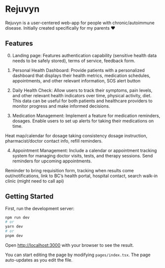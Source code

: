 
# Rejuvyn
Rejuvyn is a user-centered web-app for people with chronic/autoimmune disease. Initially created specifically for my parents ❤️

## Features
0. Landing page:
Features authentication capability (sensitive health data needs to be safely stored), terms of service, feedback form.

1. Personal Health Dashboard:
   Provide patients with a personalized dashboard that displays their health metrics, medication schedules, appointments, and other relevant information, SOS alert button

2. Daily Health Check:
   Allow users to track their symptoms, pain levels, and other relevant health indicators over time, physical activity, diet. This data can be useful for both patients and healthcare providers to monitor progress and make informed decisions.

3. Medication Management:
   Implement a feature for medication reminders, dosages. Enable users to set up alerts for taking their medications on time.

Heat map/calendar for dosage taking consistency dosage instruction, pharmacist/doctor contact info, refill reminders.

4. Appointment Management:
   Include a calendar or appointment tracking system for managing doctor visits, tests, and therapy sessions. Send reminders for upcoming appointments.

Reminder to bring requisition form, tracking when results come out/notifications, link to BC’s health portal, hospital contact, search walk-in clinic (might need to call api)


## Getting Started

First, run the development server:

```bash
npm run dev
# or
yarn dev
# or
pnpm dev
```

Open [http://localhost:3000](http://localhost:3000) with your browser to see the result.

You can start editing the page by modifying `pages/index.tsx`. The page auto-updates as you edit the file.
